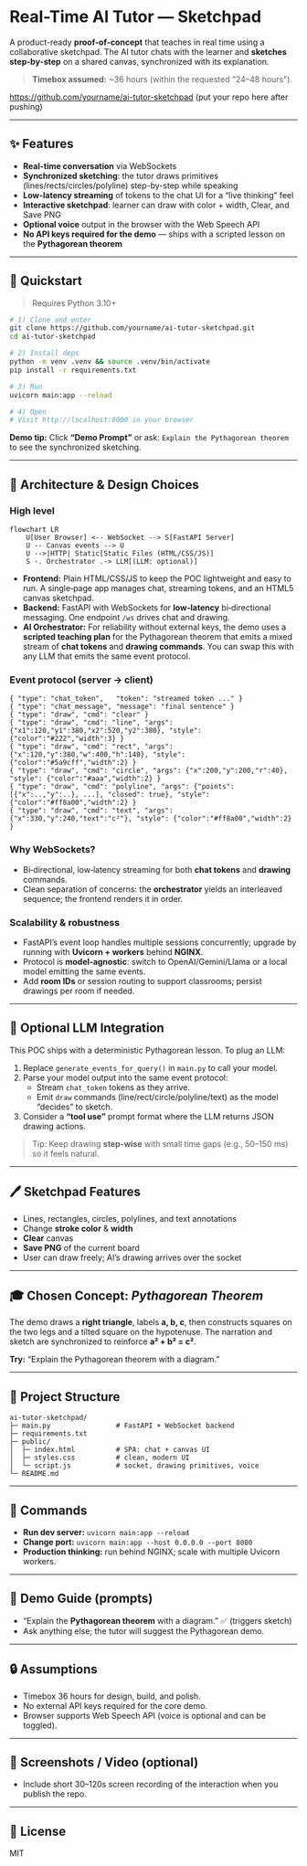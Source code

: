 # Real-Time AI Tutor — Sketchpad

A product-ready **proof‑of‑concept** that teaches in real time using a collaborative sketchpad. The AI tutor chats with the learner and **sketches step‑by‑step** on a shared canvas, synchronized with its explanation.

> **Timebox assumed:** ~36 hours (within the requested “24–48 hours”).

https://github.com/yourname/ai-tutor-sketchpad (put your repo here after pushing)

---

## ✨ Features

- **Real-time conversation** via WebSockets
- **Synchronized sketching**: the tutor draws primitives (lines/rects/circles/polyline) step-by-step while speaking
- **Low-latency streaming** of tokens to the chat UI for a “live thinking” feel
- **Interactive sketchpad**: learner can draw with color + width, Clear, and Save PNG
- **Optional voice** output in the browser with the Web Speech API
- **No API keys required for the demo** — ships with a scripted lesson on the **Pythagorean theorem**

---

## 🧪 Quickstart

> Requires Python 3.10+

```bash
# 1) Clone and enter
git clone https://github.com/yourname/ai-tutor-sketchpad.git
cd ai-tutor-sketchpad

# 2) Install deps
python -m venv .venv && source .venv/bin/activate
pip install -r requirements.txt

# 3) Run
uvicorn main:app --reload

# 4) Open
# Visit http://localhost:8000 in your browser
```

**Demo tip:** Click **“Demo Prompt”** or ask: `Explain the Pythagorean theorem` to see the synchronized sketching.

---

## 🧱 Architecture & Design Choices

### High level
```mermaid
flowchart LR
    U[User Browser] <-- WebSocket --> S[FastAPI Server]
    U -- Canvas events --> U
    U -->|HTTP| Static[Static Files (HTML/CSS/JS)]
    S -. Orchestrator .-> LLM[(LLM: optional)]
```

- **Frontend:** Plain HTML/CSS/JS to keep the POC lightweight and easy to run. A single‑page app manages chat, streaming tokens, and an HTML5 canvas sketchpad.
- **Backend:** FastAPI with WebSockets for **low‑latency** bi‑directional messaging. One endpoint `/ws` drives chat and drawing.
- **AI Orchestrator:** For reliability without external keys, the demo uses a **scripted teaching plan** for the Pythagorean theorem that emits a mixed stream of **chat tokens** and **drawing commands**. You can swap this with any LLM that emits the same event protocol.

### Event protocol (server → client)
```jsonc
{ "type": "chat_token",   "token": "streamed token ..." }
{ "type": "chat_message", "message": "final sentence" }
{ "type": "draw", "cmd": "clear" }
{ "type": "draw", "cmd": "line", "args": {"x1":120,"y1":380,"x2":520,"y2":380}, "style": {"color":"#222","width":3} }
{ "type": "draw", "cmd": "rect", "args": {"x":120,"y":380,"w":400,"h":140}, "style": {"color":"#5a9cff","width":2} }
{ "type": "draw", "cmd": "circle", "args": {"x":200,"y":200,"r":40}, "style": {"color":"#aaa","width":2} }
{ "type": "draw", "cmd": "polyline", "args": {"points":[{"x":..,"y":..}, ...], "closed": true}, "style": {"color":"#ff8a00","width":2} }
{ "type": "draw", "cmd": "text", "args": {"x":330,"y":240,"text":"c²"}, "style": {"color":"#ff8a00","width":2} }
```

### Why WebSockets?
- Bi‑directional, low‑latency streaming for both **chat tokens** and **drawing** commands.
- Clean separation of concerns: the **orchestrator** yields an interleaved sequence; the frontend renders it in order.

### Scalability & robustness
- FastAPI’s event loop handles multiple sessions concurrently; upgrade by running with **Uvicorn + workers** behind **NGINX**.
- Protocol is **model‑agnostic**: switch to OpenAI/Gemini/Llama or a local model emitting the same events.
- Add **room IDs** or session routing to support classrooms; persist drawings per room if needed.

---

## 🔌 Optional LLM Integration

This POC ships with a deterministic Pythagorean lesson. To plug an LLM:
1. Replace `generate_events_for_query()` in `main.py` to call your model.
2. Parse your model output into the same event protocol:
   - Stream `chat_token` tokens as they arrive.
   - Emit `draw` commands (line/rect/circle/polyline/text) as the model “decides” to sketch.
3. Consider a **“tool use”** prompt format where the LLM returns JSON drawing actions.

> Tip: Keep drawing **step‑wise** with small time gaps (e.g., 50–150 ms) so it feels natural.

---

## 🖊️ Sketchpad Features

- Lines, rectangles, circles, polylines, and text annotations
- Change **stroke color** & **width**
- **Clear** canvas
- **Save PNG** of the current board
- User can draw freely; AI’s drawing arrives over the socket

---

## 🎓 Chosen Concept: *Pythagorean Theorem*

The demo draws a **right triangle**, labels **a, b, c**, then constructs squares on the two legs and a tilted square on the hypotenuse. The narration and sketch are synchronized to reinforce **a² + b² = c²**.

**Try:** “Explain the Pythagorean theorem with a diagram.”

---

## 📁 Project Structure

```
ai-tutor-sketchpad/
├─ main.py                # FastAPI + WebSocket backend
├─ requirements.txt
├─ public/
│  ├─ index.html          # SPA: chat + canvas UI
│  ├─ styles.css          # clean, modern UI
│  └─ script.js           # socket, drawing primitives, voice
└─ README.md
```

---

## 🧰 Commands

- **Run dev server:** `uvicorn main:app --reload`
- **Change port:** `uvicorn main:app --host 0.0.0.0 --port 8080`
- **Production thinking:** run behind NGINX; scale with multiple Uvicorn workers.

---

## 🧪 Demo Guide (prompts)

- “Explain the **Pythagorean theorem** with a diagram.” ✅ (triggers sketch)
- Ask anything else; the tutor will suggest the Pythagorean demo.

---

## 🔒 Assumptions

- Timebox 36 hours for design, build, and polish.
- No external API keys required for the core demo.
- Browser supports Web Speech API (voice is optional and can be toggled).

---

## 📸 Screenshots / Video (optional)

- Include short 30–120s screen recording of the interaction when you publish the repo.

---

## 📝 License

MIT

